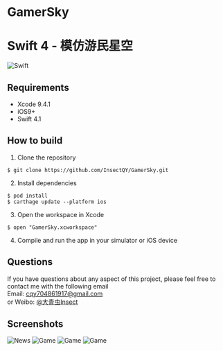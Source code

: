# GamerSky
# Swift 4 - 模仿游民星空

![Swift](https://img.shields.io/badge/Swift-4.1-orange.svg)

## Requirements
* Xcode 9.4.1
* iOS9+
* Swift 4.1

## How to build
1)  Clone the repository
```
$ git clone https://github.com/InsectQY/GamerSky.git
```
2)  Install dependencies
```
$ pod install
$ carthage update --platform ios
```
3) Open the workspace in Xcode
```
$ open "GamerSky.xcworkspace"
```
4) Compile and run the app in your simulator or iOS device

## Questions
If you have questions about any aspect of this project, please feel free to contact me with the following email
<br/>Email: cqy704861917@gmail.com
<br/>or Weibo: <a href = 'http://weibo.com/u/2802837074' >@大青虫Insect</a>
<br/>
## Screenshots
![News](https://github.com/InsectQY/GamerSky/raw/master/Screenshots/News.gif)
![Game](https://github.com/InsectQY/GamerSky/raw/master/Screenshots/Game1.gif)
![Game](https://github.com/InsectQY/GamerSky/raw/master/Screenshots/Game2.gif)
![Game](https://github.com/InsectQY/GamerSky/raw/master/Screenshots/Game3.gif)
